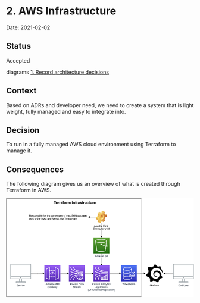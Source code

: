 # 2. AWS Infrastructure

Date: 2021-02-02

## Status

Accepted

diagrams [1. Record architecture decisions](0001-record-architecture-decisions.md)

## Context

Based on ADRs and developer need, we need to create a system that is light weight, fully managed and easy to integrate into.

## Decision

To run in a fully managed AWS cloud environment using Terraform to manage it.

## Consequences

The following diagram gives us an overview of what is created through Terraform in AWS.

![OPG Metrics Terraform Infrastructure Diagram](../../images/infrastructure-diagram.png)
